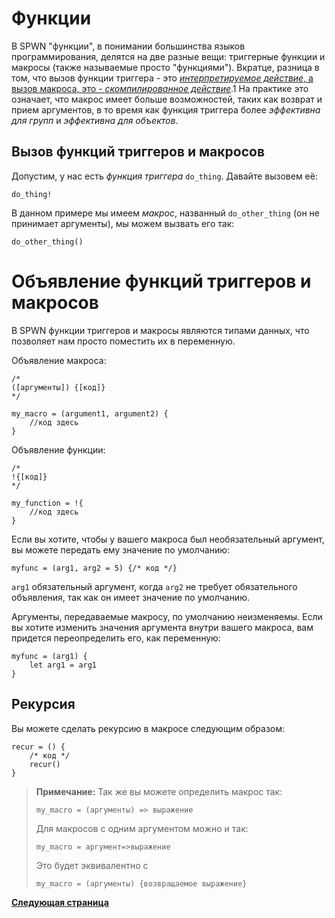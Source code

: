 # Функции

В SPWN "функции", в понимании большинства языков программирования, делятся на две разные вещи: триггерные функции и макросы (также называемые просто "функциями"). Вкратце, разница в том, что вызов функции триггера - это [_интерпретируемое действие_, а вызов макроса, это - _скомпилированное действие_](compiletime.md).1
На практике это означает, что макрос имеет больше возможностей, таких как возврат и прием аргументов, в то время как функция триггера более _эффективна для групп_ и _эффективна для объектов_.

## Вызов функций триггеров и макросов

Допустим, у нас есть _функция триггера_ `do_thing`. Давайте вызовем её:

```spwn
do_thing!
```

В данном примере мы имеем _макрос_, названный `do_other_thing` (он не принимает аргументы), мы можем вызвать его так:

```spwn
do_other_thing()
```

# Объявление функций триггеров и макросов

В SPWN функции триггеров и макросы являются типами данных, что позволяет нам просто поместить их в переменную.

Объявление макроса:

```spwn
/*
([аргументы]) {[код]}
*/

my_macro = (argument1, argument2) {
    //код здесь
}
```

Объявление функции:

```spwn
/*
!{[код]}
*/

my_function = !{
    //код здесь
}
```

Если вы хотите, чтобы у вашего макроса был необязательный аргумент, вы можете передать ему значение по умолчанию:

```spwn
myfunc = (arg1, arg2 = 5) {/* код */}
```

`arg1` обязательный аргумент, когда `arg2` не требует обязательного объявления, так как он имеет значение по умолчанию.

Аргументы, передаваемые макросу, по умолчанию неизменяемы. Если вы хотите изменить значения аргумента внутри вашего макроса, вам придется переопределить его, как переменную:

```spwn
myfunc = (arg1) {
    let arg1 = arg1
}
```

## Рекурсия

Вы можете сделать рекурсию в макросе следующим образом:

```spwn
recur = () {
    /* код */
    recur()
}
```

> **Примечание:** Так же вы можете определить макрос так:
>
> `my_macro = (аргументы) => выражение`
>
> Для макросов с одним аргументом можно и так:
>
> `my_macro = аргумент=>выражение`
>
> Это будет эквивалентно с
>
> `my_macro = (аргументы) {возвращаемое выражение}`

[**Следующая страница**](triggerlanguage/4control_flow.md)
